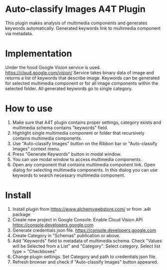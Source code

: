 # Auto-classify Images A4T Plugin

This plugin makes analysis of multimedia components and generates keywords automatically.
Generated keywords link to multimedia component via metadata.

Implementation
==============
Under the hood Google Vision service is used.
https://cloud.google.com/vision/
Service takes binary data of image and returns a list of keywords that describe image.
Keywords can be generated for selected multimedia component or for all image components within the selected folder.
All generated keywords go to single category.

How to use
==========
1. Make sure that A4T plugin contains proper settings, category exists and multimedia schema contains "keywords" field.
2. Highlight single multimedia component or folder that recursively contains multimedia components.
3. Use "Auto-classify Images" button on the Ribbon bar or "Auto-classify  Images" context menu.
4. Press "Generate Keywords" button in modal window.
5. You can use modal window to access multimedia components.
6. Open any component that contains multimedia component link. Open dialog for selecting multimedia components. In this dialog you can use keywords to search necessary multimedia component.

Install
=======
1. Install plugin from https://www.alchemywebstore.com/ or from .a4t package
2. Create new project in Google Console. Enable Cloud Vision API
   https://console.developers.google.com
3. Generate credentials json file.
   https://console.developers.google.com 
4. Create Category in "Schemas" publication or above.
5. Add "Keywords" field to metadata of multimedia schema. Check "Values will be Selected from a List" and "Category". Select category. Select list type = "Checkboxes" 
6. Change plugin settings. Set Category and path to credentials json file.
7. Refresh browser and check if "Auto-classify Images" button appeared.